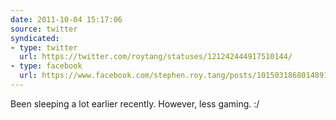 ```yaml
---
date: 2011-10-04 15:17:06
source: twitter
syndicated:
- type: twitter
  url: https://twitter.com/roytang/statuses/121242444917510144/
- type: facebook
  url: https://www.facebook.com/stephen.roy.tang/posts/10150318680148912
---
```


Been sleeping a lot earlier recently. However, less gaming. :/